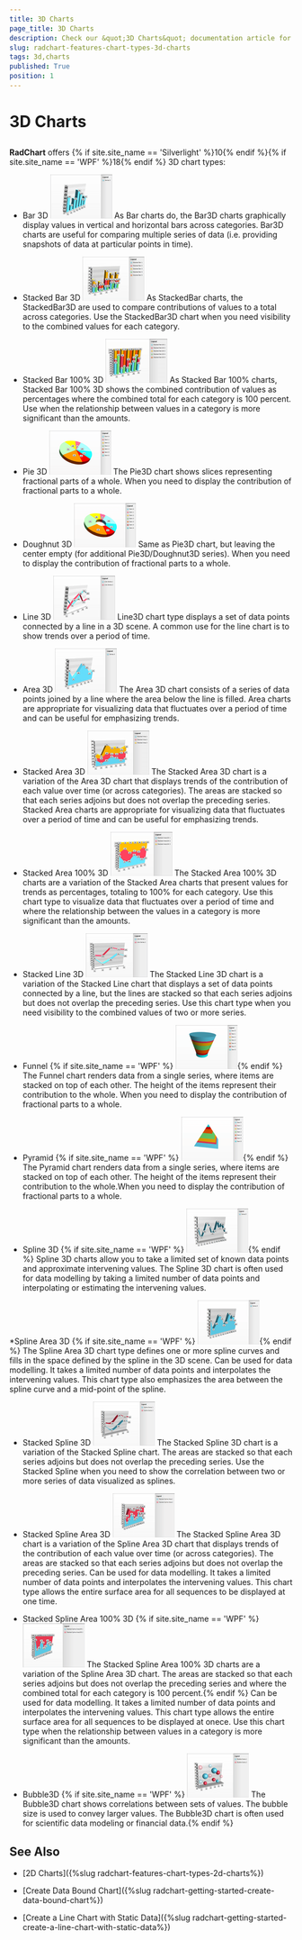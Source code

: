 ```yaml
---
title: 3D Charts
page_title: 3D Charts
description: Check our &quot;3D Charts&quot; documentation article for the RadChart {{ site.framework_name }} control.
slug: radchart-features-chart-types-3d-charts
tags: 3d,charts
published: True
position: 1
---
```


# 3D Charts



## 

__RadChart__ offers {% if site.site_name == 'Silverlight' %}10{% endif %}{% if site.site_name == 'WPF' %}18{% endif %} 3D chart types: 


* Bar 3D
![](images/RadChart_types_bar3d_silverlight_thumb.png)
As Bar charts do, the Bar3D charts graphically display values in vertical and horizontal bars across categories. Bar3D charts are useful for comparing multiple series of data (i.e. providing snapshots of data at particular points in time).

* Stacked Bar 3D
![](images/RadChart_types_stackedbar3d_silverlight_thumb.png)
As StackedBar charts, the StackedBar3D are used to compare contributions of values to a total across categories. Use the StackedBar3D chart when you need visibility to the combined values for each category.

* Stacked Bar 100% 3D
![](images/RadChart_types_stackedbar1003d_silverlight_thumb.png)
As Stacked Bar 100% charts, Stacked Bar 100% 3D shows the combined contribution of values as percentages where the combined total for each category is 100 percent. Use when the relationship between values in a category is more significant than the amounts.

* Pie 3D
![](images/RadChart_types_pie3d_silverlight_thumb.png)
The Pie3D chart shows slices representing fractional parts of a whole. When you need to display the contribution of fractional parts to a whole.

* Doughnut 3D
![](images/RadChart_types_doughnut3d_silverlight_thumb.png)
Same as Pie3D chart, but leaving the center empty (for additional Pie3D/Doughnut3D series). When you need to display the contribution of fractional parts to a whole.

* Line 3D
![](images/RadChart_types_line3d_silverlight_thumb.png)
Line3D chart type displays a set of data points connected by a line in a 3D scene. A common use for the line chart is to show trends over a period of time. 

* Area 3D
![](images/RadChart_types_area3d_silverlight_thumb.png)
The Area 3D chart consists of a series of data points joined by a line where the area below the line is filled. Area charts are appropriate for visualizing data that fluctuates over a period of time and can be useful for emphasizing trends.

* Stacked Area 3D
![](images/RadChart_types_stackedarea3d_silverlight_thumb.png)
The Stacked Area 3D chart is a variation of the Area 3D chart that displays trends of the contribution of each value over time (or across categories). The areas are stacked so that each series adjoins but does not overlap the preceding series. Stacked Area charts are appropriate for visualizing data that fluctuates over a period of time and can be useful for emphasizing trends.

* Stacked Area 100% 3D
![](images/RadChart_types_stackedarea1003d_silverlight_thumb.png)
The Stacked Area 100% 3D charts are a variation of the Stacked Area charts that present values for trends as percentages, totaling to 100% for each category. Use this chart type to visualize data that fluctuates over a period of time and where the relationship between the values in a category is more significant than the amounts. 

* Stacked Line 3D
![](images/RadChart_types_stackedline3d_silverlight_thumb.png)
The Stacked Line 3D chart is a variation of the Stacked Line chart that displays a set of data points connected by a line, but the lines are stacked so that each series adjoins but does not overlap the preceding series. Use this chart type when you need visibility to the combined values of two or more series.

* Funnel 
{% if site.site_name == 'WPF' %} ![Funnel 3D](images/RadChart_types_funnel_wpf_thumb.png){% endif %} 
The Funnel chart renders data from a single series, where items are stacked on top of each other. The height of the items represent their contribution to the whole. When you need to display the contribution of fractional parts to a whole.

* Pyramid 
{% if site.site_name == 'WPF' %} ![Pyramid](images/RadChart_types_pyramid_wpf_thumb.png){% endif %} 
The Pyramid chart renders data from a single series, where items are stacked on top of each other. The height of the items represent their contribution to the whole.</td><td>When you need to display the contribution of fractional parts to a whole.

* Spline 3D 
{% if site.site_name == 'WPF' %} ![Spline 3D](images/RadChart_types_spline3d_wpf_thumb.png){% endif %} 
Spline 3D charts allow you to take a limited set of known data points and approximate intervening values. The Spline 3D chart is often used for data modelling by taking a limited number of data points and interpolating or estimating the intervening values.

*Spline Area 3D 
{% if site.site_name == 'WPF' %} ![](images/RadChart_types_splinearea3d_wpf_thumb.png){% endif %}
The Spline Area 3D chart type defines one or more spline curves and fills in the space defined by the spline in the 3D scene. Can be used for data modelling. It takes a limited number of data points and interpolates the intervening values. This chart type also emphasizes the area between the spline curve and a mid-point of the spline.

* Stacked Spline 3D
![](images/RadChart_types_stackedspline3d_wpf_thumb.png)
The Stacked Spline 3D chart is a variation of the Stacked Spline chart. The areas are stacked so that each series adjoins but does not overlap the preceding series. Use the Stacked Spline when you need to show the correlation between two or more series of data visualized as splines.

* Stacked Spline Area 3D
![](images/RadChart_types_stackedsplinearea3d_wpf_thumb.png)
The Stacked Spline Area 3D chart is a variation of the Spline Area 3D chart that displays trends of the contribution of each value over time (or across categories). The areas are stacked so that each series adjoins but does not overlap the preceding series. Can be used for data modelling. It takes a limited number of data points and interpolates the intervening values. This chart type allows the entire surface area for all sequences to be displayed at one time.

* Stacked Spline Area 100% 3D 
{% if site.site_name == 'WPF' %} ![](images/RadChart_types_stackedsplinearea1003d_wpf_thumb.png)
The Stacked Spline Area 100% 3D charts are a variation of the Spline Area 3D chart. The areas are stacked so that each series adjoins but does not overlap the preceding series and where the combined total for each category is 100 percent.{% endif %} Can be used for data modelling. It takes a limited number of data points and interpolates the intervening values. This chart type allows the entire surface area for all sequences to be displayed at onece. Use this chart type when the relationship between values in a category is more significant than the amounts.

* Bubble3D 
{% if site.site_name == 'WPF' %} ![](images/RadChart_types_bubble3d_wpf_thumb.png)
The Bubble3D chart shows correlations between sets of values. The bubble size is used to convey larger values. The Bubble3D chart is often used for scientific data modeling or financial data.{% endif %}



## See Also

 * [2D Charts]({%slug radchart-features-chart-types-2d-charts%})

 * [Create Data Bound Chart]({%slug radchart-getting-started-create-data-bound-chart%})

 * [Create a Line Chart with Static Data]({%slug radchart-getting-started-create-a-line-chart-with-static-data%})

